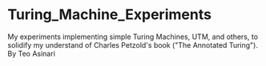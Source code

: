 # Turing_Machine_Experiments
My experiments implementing simple Turing Machines, UTM, and others, to solidify my understand of Charles Petzold's book ("The Annotated Turing").
By Teo Asinari
